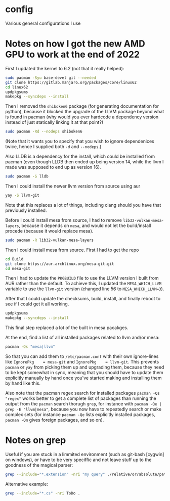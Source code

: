 config
======

Various general configurations I use

# Notes on how I got the new AMD GPU to work at the end of 2022

First I updated the kernel to 6.2 (not that it really helped):

```sh
sudo pacman -Syu base-devel git --needed
git clone https://gitlab.manjaro.org/packages/core/linux62
cd linux62
updpkgsums
makepkg --syncdeps --install
```

Then I removed the `shiboken6` package (for generating documentation for python), because it blocked the upgrade of the LLVM package beyond what is found in pacman (why would you ever hardcode a dependency version instead of just statically linking it at that point?)

```sh
sudo pacman -Rd --nodeps shiboken6
```

(Note that it wants you to specify that you wish to ignore dependenices twice, hence I supplied both `-d` and `--nodeps`.)

Also LLDB is a dependency for the install, which could be installed from pacman (even though LLDB then ended up being version 14, while the llvm I made was supposed to end up as version 16).

```sh
sudo pacman -S lldb
```

Then I could install the newer llvm version from source using aur

```sh
yay -S llvm-git
```

Note that this replaces a lot of things, including clang should you have that previously installed.

Before I could install mesa from source, I had to remove `lib32-vulkan-mesa-layers`, because it depends on `mesa`, and would not let the build/install procede (because it would replace mesa).

```sh
sudo pacman -R lib32-vulkan-mesa-layers
```

Then I could install mesa from source.
First I had to get the repo

```sh
cd Build
git clone https://aur.archlinux.org/mesa-git.git
cd mesa-git
```

Then I had to update the `PKGBUILD` file to use the LLVM version I built from AUR rather than the default.
To achieve this, I updated the `MESA_WHICH_LLVM` variable to use the `llvm-git` version (changed line 56 to `MESA_WHICH_LLVM=3`).

After that I could update the checksums, build, install, and finally reboot to see if I could get it all working.

```sh
updpkgsums
makepkg --syncdeps --install
```

This final step replaced a lot of the built in mesa pacakges.

At the end, find a list of all installed packages related to llvm and/or mesa:

```sh
pacman -Qs "mesa|llvm"
```

So that you can add them to `/etc/pacman.conf` with their own ignore-lines like
`IgnorePkg    = mesa-git` and `IgnorePkg    = llvm-git`.
This prevents `pacman` or `yay` from picking them up and upgrading them, because they need to be kept somewhat in sync, meaning that you should have to update them explicitly manually by hand once you've started making and installing them by hand like this.

Also note that the pacman regex search for installed packages `pacman -Qs "regex"` works better to get a complete list of packages than running the output from the `pacman` search thorugh `grep`, for instance with `pacman -Qe | grep -E "llvm|mesa"`, because you now have to repeatedly search or make complex sets (for instance `pacman -Qe` lists explicitly installed packages, `pacman -Qm` gives foreign packages, and so on).

# Notes on grep

Useful if you are stuck in a limmited environment (such as git-bash [cygwin] on windows), or have to be very speciffic and not leave stuff up to the goodness of the magical parser:

```bash
grep --include="*.extension" -nri "my query" ./relative/or/absolute/path/to/root/directory/of/search
```

Alternative example:

```bash
grep --include="*.cs" -nri ToDo .
```

